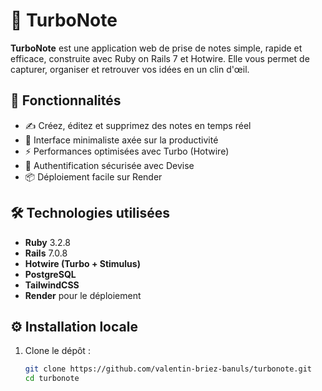 # 📝 TurboNote

**TurboNote** est une application web de prise de notes simple, rapide et efficace, construite avec Ruby on Rails 7 et Hotwire. Elle vous permet de capturer, organiser et retrouver vos idées en un clin d'œil.

## 🚀 Fonctionnalités

- ✍️ Créez, éditez et supprimez des notes en temps réel
- 🧠 Interface minimaliste axée sur la productivité
- ⚡️ Performances optimisées avec Turbo (Hotwire)
- 🔐 Authentification sécurisée avec Devise
- 📦 Déploiement facile sur Render


## 🛠️ Technologies utilisées

- **Ruby** 3.2.8
- **Rails** 7.0.8
- **Hotwire (Turbo + Stimulus)**
- **PostgreSQL**
- **TailwindCSS**
- **Render** pour le déploiement

## ⚙️ Installation locale

1. Clone le dépôt :
   ```bash
   git clone https://github.com/valentin-briez-banuls/turbonote.git
   cd turbonote
